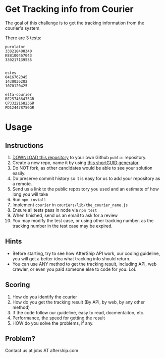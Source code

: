 # Get Tracking info from Courier

The goal of this challenge is to get the tracking information from the courier's system.

There are 3 tests:

```
purolator
330218400340
KEB100467043
330217139535


estes
0416762345
1430036202
1070120425

elta-courier
RE257466475GR
CP332216823GR
PD124478756GR
```




# Usage

## Instructions

1. [DOWNLOAD this repository](https://github.com/AfterShip/aftership-challenge/archive/master.zip) to your own Github `public` repository.
2. Create a new repo, name it by using [this shortGUID generator](http://www.shortguid.com/)
3. Do NOT fork, as other candidates would be able to see your solution easily.
4. Do preserve commit history so it is easy for us to add your repository as a remote.
5. Send us a link to the public repository you used and an estimate of how long you will take
6. Run `npm install`
7. Implement `courier` in `couriers/lib/the_courier_name.js`
8. Ensure all tests pass in node via `npm test`
9. When finished, send us an email to ask for a review
10. You may modify the test case, or using other tracking number. as the tracking number in the test case may be expired.

## Hints

* Before starting, try to see how AfterShip API work, our coding guideline, you will get a better idea what tracking info should return.
* You can use ANY method to get the tracking result, including API, web crawler, or even you paid someone else to code for you. LoL

## Scoring

1. How do you identify the courier
2. How do you get the tracking result (By API, by web, by any other method)
3. If the code follow our guideline, easy to read, docmentaiton, etc.
4. Performance, the speed for getting the result
5. HOW do you solve the problems, if any.


## Problem?
Contact us at jobs AT aftership.com

